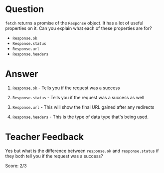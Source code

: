 # Question
`fetch` returns a promise of the `Response` object. It has a lot of useful properties on it. Can you explain what each of these properties are for?

- `Response.ok`
- `Response.status`
- `Response.url`
- `Response.headers`

# Answer

1. `Response.ok` - Tells you if the request was a success

2. `Response.status` - Tells you if the request was a success as well

3. `Response.url` - This will show the final URL gained after any redirects

4. `Response.headers` - This is the type of data type that's being used.


# Teacher Feedback

Yes but what is the difference between `response.ok` and `response.status` if they both tell you if the request was a success?

Score: 2/3